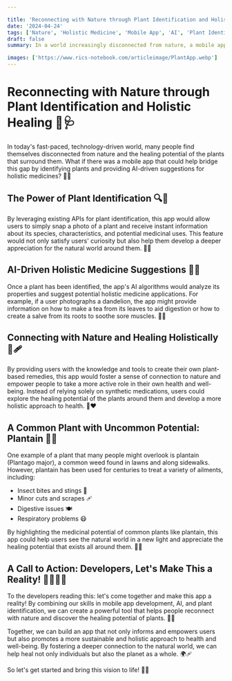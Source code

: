 ```yaml
---

title: 'Reconnecting with Nature through Plant Identification and Holistic Healing 🌿🩺'
date: '2024-04-24'
tags: ['Nature', 'Holistic Medicine', 'Mobile App', 'AI', 'Plant Identification']
draft: false
summary: In a world increasingly disconnected from nature, a mobile app that combines plant identification and AI-driven holistic medicine suggestions could help people reconnect with the natural world and discover the healing potential of plants around them.

images: ['https://www.rics-notebook.com/articleimage/PlantApp.webp']
---
```


# Reconnecting with Nature through Plant Identification and Holistic Healing 🌿🩺

In today's fast-paced, technology-driven world, many people find themselves disconnected from nature and the healing potential of the plants that surround them. What if there was a mobile app that could help bridge this gap by identifying plants and providing AI-driven suggestions for holistic medicines? 📱🌿

## The Power of Plant Identification 🔍🍃

By leveraging existing APIs for plant identification, this app would allow users to simply snap a photo of a plant and receive instant information about its species, characteristics, and potential medicinal uses. This feature would not only satisfy users' curiosity but also help them develop a deeper appreciation for the natural world around them. 📸🌾

## AI-Driven Holistic Medicine Suggestions 🧠💊

Once a plant has been identified, the app's AI algorithms would analyze its properties and suggest potential holistic medicine applications. For example, if a user photographs a dandelion, the app might provide information on how to make a tea from its leaves to aid digestion or how to create a salve from its roots to soothe sore muscles. 🍵🌼

## Connecting with Nature and Healing Holistically 🌳🩹

By providing users with the knowledge and tools to create their own plant-based remedies, this app would foster a sense of connection to nature and empower people to take a more active role in their own health and well-being. Instead of relying solely on synthetic medications, users could explore the healing potential of the plants around them and develop a more holistic approach to health. 🌿❤️

## A Common Plant with Uncommon Potential: Plantain 🌱💡

One example of a plant that many people might overlook is plantain (Plantago major), a common weed found in lawns and along sidewalks. However, plantain has been used for centuries to treat a variety of ailments, including:

- Insect bites and stings 🐝
- Minor cuts and scrapes 🩹
- Digestive issues 🍽️
- Respiratory problems 😷

By highlighting the medicinal potential of common plants like plantain, this app could help users see the natural world in a new light and appreciate the healing potential that exists all around them. 🌿✨

## A Call to Action: Developers, Let's Make This a Reality! 👩‍💻👨‍💻

To the developers reading this: let's come together and make this app a reality! By combining our skills in mobile app development, AI, and plant identification, we can create a powerful tool that helps people reconnect with nature and discover the healing potential of plants. 💪📱

Together, we can build an app that not only informs and empowers users but also promotes a more sustainable and holistic approach to health and well-being. By fostering a deeper connection to the natural world, we can help heal not only individuals but also the planet as a whole. 🌍🩹

So let's get started and bring this vision to life! 🚀🌿
